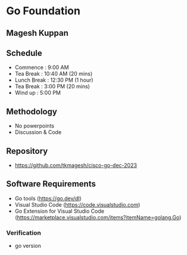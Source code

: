 # Go Foundation

## Magesh Kuppan

## Schedule
- Commence      : 9:00 AM
- Tea Break     : 10:40 AM (20 mins)
- Lunch Break   : 12:30 PM (1 hour)
- Tea Break     : 3:00 PM (20 mins)
- Wind up       : 5:00 PM

## Methodology
- No powerpoints
- Discussion & Code

## Repository
- https://github.com/tkmagesh/cisco-go-dec-2023

## Software Requirements
- Go tools (https://go.dev/dl)
- Visual Studio Code (https://code.visualstudio.com)
- Go Extension for Visual Studio Code (https://marketplace.visualstudio.com/items?itemName=golang.Go)
### Verification
- go version
